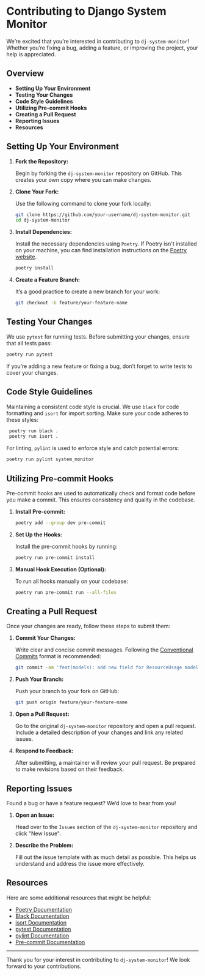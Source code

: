 # Contributing to Django System Monitor


We’re excited that you’re interested in contributing to `dj-system-monitor`! Whether you’re fixing a bug, adding a feature, or improving the project, your help is appreciated.

## Overview


- **Setting Up Your Environment**
- **Testing Your Changes**
- **Code Style Guidelines**
- **Utilizing Pre-commit Hooks**
- **Creating a Pull Request**
- **Reporting Issues**
- **Resources**

## Setting Up Your Environment


1. **Fork the Repository:**

   Begin by forking the `dj-system-monitor` repository on GitHub. This creates your own copy where you can make changes.

2. **Clone Your Fork:**

   Use the following command to clone your fork locally:

   ```bash
   git clone https://github.com/your-username/dj-system-monitor.git
   cd dj-system-monitor
   ```

3. **Install Dependencies:**

   Install the necessary dependencies using `Poetry`. If Poetry isn't installed on your machine, you can find installation instructions on the [Poetry website](https://python-poetry.org/docs/#installation).

   ```bash
   poetry install
   ```

4. **Create a Feature Branch:**

   It’s a good practice to create a new branch for your work:

   ```bash
   git checkout -b feature/your-feature-name
   ```

## Testing Your Changes

We use `pytest` for running tests. Before submitting your changes, ensure that all tests pass:

   ```bash
   poetry run pytest
   ```

If you’re adding a new feature or fixing a bug, don’t forget to write tests to cover your changes.


## Code Style Guidelines

Maintaining a consistent code style is crucial. We use `black` for code formatting and `isort` for import sorting. Make sure your code adheres to these styles:

   ```bash
    poetry run black .
    poetry run isort .
   ```
For linting, `pylint` is used to enforce style and catch potential errors:

   ```bash
   poetry run pylint system_monitor
   ```

## Utilizing Pre-commit Hooks

Pre-commit hooks are used to automatically check and format code before you make a commit. This ensures consistency and quality in the codebase.

1. **Install Pre-commit:**

   ```bash
   poetry add --group dev pre-commit
   ```

2. **Set Up the Hooks:**

   Install the pre-commit hooks by running:

   ```bash
   poetry run pre-commit install
   ```
3. **Manual Hook Execution (Optional):**

   To run all hooks manually on your codebase:

   ```bash
   poetry run pre-commit run --all-files
   ```

## Creating a Pull Request

Once your changes are ready, follow these steps to submit them:

1. **Commit Your Changes:**

   Write clear and concise commit messages. Following the [Conventional Commits](https://www.conventionalcommits.org/en/v1.0.0/) format is recommended:

   ```bash
   git commit -am 'feat(models): add new field for ResourceUsage model'
   ```
2. **Push Your Branch:**

   Push your branch to your fork on GitHub:

   ```bash
   git push origin feature/your-feature-name
   ```

3. **Open a Pull Request:**

   Go to the original `dj-system-monitor` repository and open a pull request. Include a detailed description of your changes and link any related issues.

4. **Respond to Feedback:**

   After submitting, a maintainer will review your pull request. Be prepared to make revisions based on their feedback.

## Reporting Issues

Found a bug or have a feature request? We’d love to hear from you!

1. **Open an Issue:**

   Head over to the `Issues` section of the `dj-system-monitor` repository and click "New Issue".

2. **Describe the Problem:**

   Fill out the issue template with as much detail as possible. This helps us understand and address the issue more effectively.

## Resources

Here are some additional resources that might be helpful:

- [Poetry Documentation](https://python-poetry.org/docs/)
- [Black Documentation](https://black.readthedocs.io/en/stable/)
- [isort Documentation](https://pycqa.github.io/isort/)
- [pytest Documentation](https://docs.pytest.org/en/stable/)
- [pylint Documentation](https://pylint.pycqa.org/en/latest/)
- [Pre-commit Documentation](https://pre-commit.com/)

---

Thank you for your interest in contributing to `dj-system-monitor`! We look forward to your contributions.
